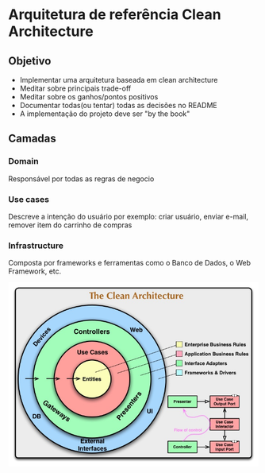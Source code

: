 # Arquitetura de referência Clean Architecture

## Objetivo

- Implementar uma arquitetura baseada em clean architecture 
- Meditar sobre principais trade-off
- Meditar sobre os ganhos/pontos positivos
- Documentar todas(ou tentar) todas as decisões no README
- A implementação do projeto deve ser "by the book"


## Camadas

### Domain

Responsável por todas as regras de negocio

### Use cases

Descreve a intenção do usuário por exemplo: criar usuário, enviar e-mail, remover item do carrinho de compras 


### Infrastructure

Composta por frameworks e ferramentas como o Banco de Dados, o Web Framework, etc.






![MarineGEO circle logo](CleanArchitecture.jpg)
